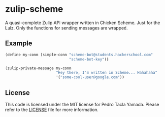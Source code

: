 # zulip-scheme

A quasi-complete Zulip API wrapper written in Chicken Scheme. Just for the Lulz.
Only the functions for sending messages are wrapped.

## Example
```lisp
(define my-conn (simple-conn "scheme-bot@students.hackerschool.com"
                             "scheme-bot-key"))

(zulip-private-message my-conn
                       "Hey there, I'm written in Scheme... Hahahaha"
                       '("some-cool-user@google.com"))
```

## License
This code is licensed under the MIT license for Pedro Tacla Yamada. Please refer
to the [LICENSE](/LICENSE) file for more information.
